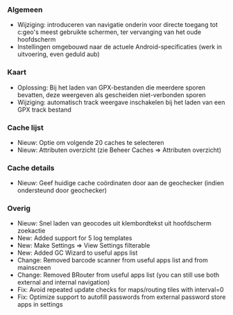 ### Algemeen
- Wijziging: introduceren van navigatie onderin voor directe toegang tot c:geo's meest gebruikte schermen, ter vervanging van het oude hoofdscherm
- Instellingen omgebouwd naar de actuele Android-specificaties (werk in uitvoering, even geduld aub)

### Kaart
- Oplossing: Bij het laden van GPX-bestanden die meerdere sporen bevatten, deze weergeven als gescheiden niet-verbonden sporen
- Wijziging: automatisch track weergave inschakelen bij het laden van een GPX track bestand

### Cache lijst
- Nieuw: Optie om volgende 20 caches te selecteren
- Nieuw: Attributen overzicht (zie Beheer Caches => Attributen overzicht)

### Cache details
- Nieuw: Geef huidige cache coördinaten door aan de geochecker (indien ondersteund door geochecker)

### Overig
- Nieuw: Snel laden van geocodes uit klembordtekst uit hoofdscherm zoekactie
- New: Added support for 5 log templates
- New: Make Settings => View Settings filterable
- New: Added GC Wizard to useful apps list
- Change: Removed barcode scanner from useful apps list and from mainscreen
- Change: Removed BRouter from useful apps list (you can still use both external and internal navigation)
- Fix: Avoid repeated update checks for maps/routing tiles with interval=0
- Fix: Optimize support to autofill passwords from external password store apps in settings
